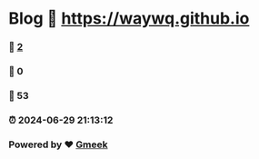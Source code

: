 # Blog :link: https://waywq.github.io 
### :page_facing_up: [2](https://waywq.github.io/tag.html) 
### :speech_balloon: 0 
### :hibiscus: 53 
### :alarm_clock: 2024-06-29 21:13:12 
### Powered by :heart: [Gmeek](https://github.com/Meekdai/Gmeek)
